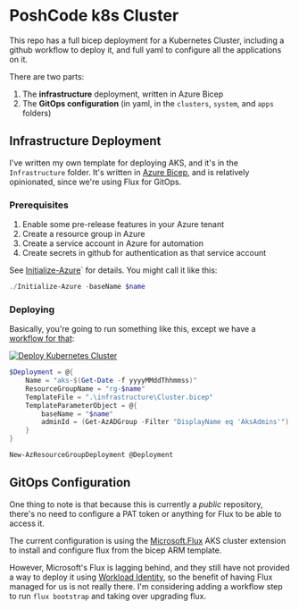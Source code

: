 # PoshCode k8s Cluster

This repo has a full bicep deployment for a Kubernetes Cluster, including a github workflow to deploy it, and full yaml to configure all the applications on it.

There are two parts:

1. The **infrastructure** deployment, written in Azure Bicep
2. The **GitOps configuration** (in yaml, in the `clusters`, `system`, and `apps` folders)

## Infrastructure Deployment

I've written my own template for deploying AKS, and it's in the `Infrastructure` folder. It's written in [Azure Bicep](https://docs.microsoft.com/en-us/azure/azure-resource-manager/bicep/overview), and is relatively opinionated, since we're using Flux for GitOps.

### Prerequisites

1. Enable some pre-release features in your Azure tenant
2. Create a resource group in Azure
3. Create a service account in Azure for automation
4. Create secrets in github for authentication as that service account

See [Initialize-Azure](./Initialize-Azure.ps1)` for details. You might call it like this:

```PowerShell
./Initialize-Azure -baseName $name
```

### Deploying

Basically, you're going to run something like this, except we have a [workflow for that](.github/workflows/deploy.yaml):

[![Deploy Kubernetes Cluster](https://github.com/PoshCode/cluster/actions/workflows/deploy.yaml/badge.svg)](https://github.com/PoshCode/cluster/actions/workflows/deploy.yaml)

```PowerShell
$Deployment = @{
    Name = "aks-$(Get-Date -f yyyyMMddThhmmss)"
    ResourceGroupName = "rg-$name"
    TemplateFile = ".\infrastructure\Cluster.bicep"
    TemplateParameterObject = @{
        baseName = "$name"
        adminId = (Get-AzADGroup -Filter "DisplayName eq 'AksAdmins'").Id
    }
}

New-AzResourceGroupDeployment @Deployment
```

## GitOps Configuration

One thing to note is that because this is currently a _public_ repository, there's no need to configure a PAT token or anything for Flux to be able to access it.

The current configuration is using the [Microsoft.Flux](https://learn.microsoft.com/en-us/azure/azure-arc/kubernetes/conceptual-gitops-flux2#flux-cluster-extension) AKS cluster extension to install and configure flux from the bicep ARM template.

However, Microsoft's Flux is lagging behind, and they still have not provided a way to deploy it using [Workload Identity](https://fluxcd.io/flux/installation/configuration/workload-identity/#azure-workload-identity), so the benefit of having Flux managed for us is not really there. I'm considering adding a workflow step to run `flux bootstrap` and taking over upgrading flux.
